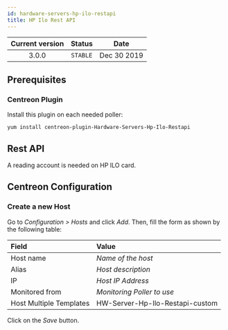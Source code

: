 ```yaml
---
id: hardware-servers-hp-ilo-restapi
title: HP Ilo Rest API
---
```


| Current version | Status | Date |
| :-: | :-: | :-: |
| 3.0.0 | `STABLE` | Dec 30 2019 |

## Prerequisites

### Centreon Plugin

Install this plugin on each needed poller:

``` shell
yum install centreon-plugin-Hardware-Servers-Hp-Ilo-Restapi
```

## Rest API

A reading account is needed on HP ILO card.

## Centreon Configuration

### Create a new Host

Go to *Configuration \> Hosts* and click *Add*. Then, fill the form as shown by the following table:

| Field                   | Value                           |
| :---------------------- | :------------------------------ |
| Host name               | *Name of the host*              |
| Alias                   | *Host description*              |
| IP                      | *Host IP Address*               |
| Monitored from          | *Monitoring Poller to use*      |
| Host Multiple Templates | HW-Server-Hp-Ilo-Restapi-custom |

Click on the *Save* button.

